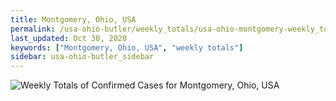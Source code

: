 ```yaml
---
title: Montgomery, Ohio, USA
permalink: /usa-ohio-butler/weekly_totals/usa-ohio-montgomery-weekly_totals.html
last_updated: Oct 30, 2020
keywords: ["Montgomery, Ohio, USA", "weekly totals"]
sidebar: usa-ohio-butler_sidebar
---
```


![Weekly Totals of Confirmed Cases for Montgomery, Ohio, USA](/covid_tracker/images/graphs/usa-ohio-montgomery-weekly_totals_graph.png)

